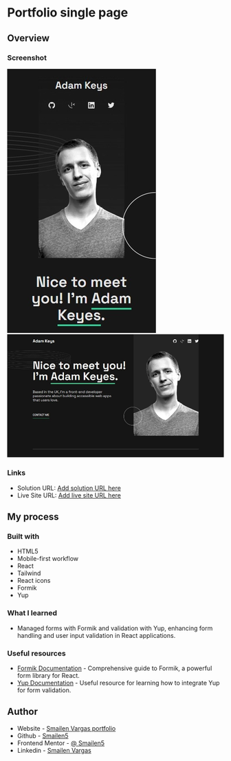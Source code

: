 # Portfolio single page

## Overview

### Screenshot

![smartphone](./screenshot/smartphone.jpeg)
![desktop](./screenshot/single-page-developer-portfolio.webp)


### Links

- Solution URL: [Add solution URL here](https://github.com/Smailen5/Frontend-Mentor-Challenge/tree/main/single-page-developer-portfolio)
- Live Site URL: [Add live site URL here](https://66acfedd0175d378b05368b4--fanciful-tulumba-14b591.netlify.app/)

## My process

### Built with

- HTML5
- Mobile-first workflow
- React
- Tailwind
- React icons
- Formik
- Yup

### What I learned

- Managed forms with Formik and validation with Yup, enhancing form handling and user input validation in React applications.

### Useful resources

- [Formik Documentation](https://formik.org/docs/tutorial) - Comprehensive guide to Formik, a powerful form library for React.
- [Yup Documentation](https://formik.org/docs/guides/validation) - Useful resource for learning how to integrate Yup for form validation.

## Author

- Website - [Smailen Vargas portfolio](https://smailenvargas.com/)
- Github - [Smailen5](https://github.com/Smailen5)
- Frontend Mentor - [@ Smailen5](https://www.frontendmentor.io/profile/Smailen5)
- Linkedin - [Smailen Vargas](https://www.linkedin.com/in/smailen-vargas/)
